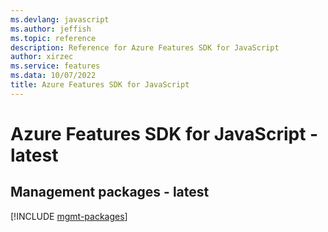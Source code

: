 ```yaml
---
ms.devlang: javascript
ms.author: jeffish
ms.topic: reference
description: Reference for Azure Features SDK for JavaScript
author: xirzec
ms.service: features
ms.data: 10/07/2022
title: Azure Features SDK for JavaScript
---
```

# Azure Features SDK for JavaScript - latest

## Management packages - latest
[!INCLUDE [mgmt-packages](features-mgmt-index.md)]